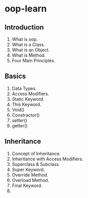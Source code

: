 # oop-learn

## Introduction
1. What is oop.
2. What is a Class.
3. What is an Object.
4. What is Method.
5. Four Main Principles.

## Basics
1. Data Types.
2. Access Modifiers.
3. Static Keyword.
4. This Keyword.
5. Void()
6. Constractor()
7. setter()
8. getter()

## Inheritance
1. Concept of Inheritance.
2. Inheritance with Access Modifiers.
3. Superclass & Subclass.
4. Super Keyword.
5. Override Method.
6. Overload Method.
7. Final Keyword.
8. 
